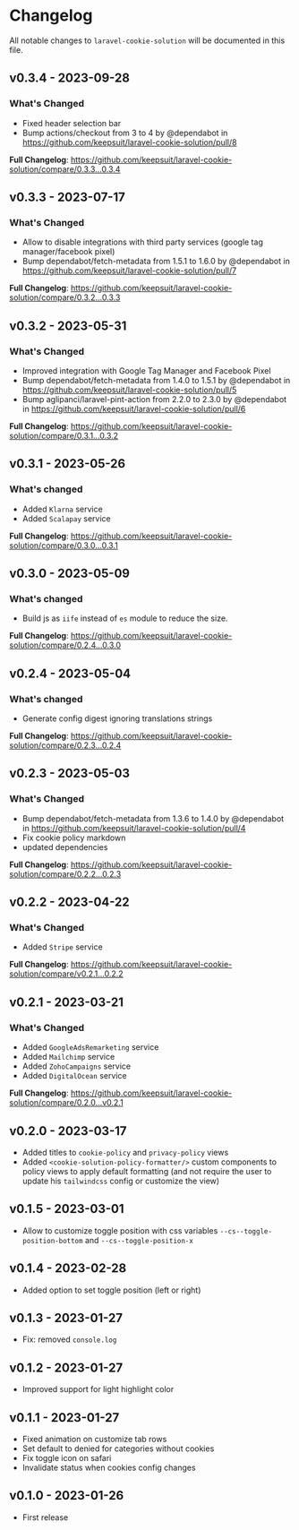 # Changelog

All notable changes to `laravel-cookie-solution` will be documented in this file.

## v0.3.4 - 2023-09-28

### What's Changed

- Fixed header selection bar
- Bump actions/checkout from 3 to 4 by @dependabot in https://github.com/keepsuit/laravel-cookie-solution/pull/8

**Full Changelog**: https://github.com/keepsuit/laravel-cookie-solution/compare/0.3.3...0.3.4

## v0.3.3 - 2023-07-17

### What's Changed

- Allow to disable integrations with third party services (google tag manager/facebook pixel)
- Bump dependabot/fetch-metadata from 1.5.1 to 1.6.0 by @dependabot in https://github.com/keepsuit/laravel-cookie-solution/pull/7

**Full Changelog**: https://github.com/keepsuit/laravel-cookie-solution/compare/0.3.2...0.3.3

## v0.3.2 - 2023-05-31

### What's Changed

- Improved integration with Google Tag Manager and Facebook Pixel
- Bump dependabot/fetch-metadata from 1.4.0 to 1.5.1 by @dependabot in https://github.com/keepsuit/laravel-cookie-solution/pull/5
- Bump aglipanci/laravel-pint-action from 2.2.0 to 2.3.0 by @dependabot in https://github.com/keepsuit/laravel-cookie-solution/pull/6

**Full Changelog**: https://github.com/keepsuit/laravel-cookie-solution/compare/0.3.1...0.3.2

## v0.3.1 - 2023-05-26

### What's changed

- Added `Klarna` service
- Added `Scalapay` service

**Full Changelog**: https://github.com/keepsuit/laravel-cookie-solution/compare/0.3.0...0.3.1

## v0.3.0 - 2023-05-09

### What's changed

- Build js as `iife` instead of `es` module to reduce the size.

**Full Changelog**: https://github.com/keepsuit/laravel-cookie-solution/compare/0.2.4...0.3.0

## v0.2.4 - 2023-05-04

### What's changed

- Generate config digest ignoring translations strings

**Full Changelog**: https://github.com/keepsuit/laravel-cookie-solution/compare/0.2.3...0.2.4

## v0.2.3 - 2023-05-03

### What's Changed

- Bump dependabot/fetch-metadata from 1.3.6 to 1.4.0 by @dependabot in https://github.com/keepsuit/laravel-cookie-solution/pull/4
- Fix cookie policy markdown
- updated dependencies

**Full Changelog**: https://github.com/keepsuit/laravel-cookie-solution/compare/0.2.2...0.2.3

## v0.2.2 - 2023-04-22

### What's Changed

- Added `Stripe` service

**Full Changelog**: https://github.com/keepsuit/laravel-cookie-solution/compare/v0.2.1...0.2.2

## v0.2.1 - 2023-03-21

### What's Changed

- Added `GoogleAdsRemarketing` service
- Added `Mailchimp` service
- Added `ZohoCampaigns` service
- Added `DigitalOcean` service

**Full Changelog**: https://github.com/keepsuit/laravel-cookie-solution/compare/0.2.0...v0.2.1

## v0.2.0 - 2023-03-17

- Added titles to `cookie-policy` and `privacy-policy` views
- Added `<cookie-solution-policy-formatter/>` custom components to policy views to apply default formatting (and not require the user to update his `tailwindcss` config or customize the view)

## v0.1.5 - 2023-03-01

- Allow to customize toggle position with css variables `--cs--toggle-position-bottom` and `--cs--toggle-position-x`

## v0.1.4 - 2023-02-28

- Added option to set toggle position (left or right)

## v0.1.3 - 2023-01-27

- Fix: removed `console.log`

## v0.1.2 - 2023-01-27

- Improved support for light highlight color

## v0.1.1 - 2023-01-27

- Fixed animation on customize tab rows
- Set default to denied for categories without cookies
- Fix toggle icon on safari
- Invalidate status when cookies config changes

## v0.1.0 - 2023-01-26

- First release
